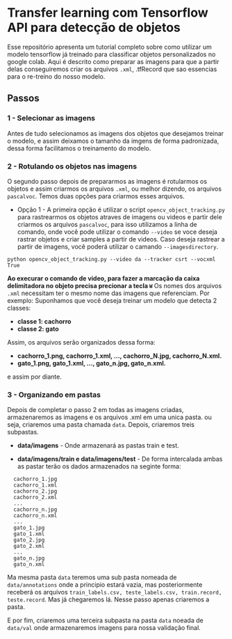# Transfer learning com Tensorflow API para detecção de objetos

Esse repositório apresenta um tutorial completo sobre como utilizar um modelo tensorflow já treinado para classificar objetos personalizados no google colab. Aqui é descrito como preparar as imagens para que a partir delas conseguiremos criar os arquivos `.xml`, .tfRecord que sao essencias para o re-treino do nosso modelo.

## Passos

### 1 - Selecionar as imagens
Antes de tudo selecionamos as imagens dos objetos que desejamos treinar o modelo, e assim deixamos o tamanho da imgens de forma padronizada, dessa forma facilitamos o treinamento do modelo.

### 2 -  Rotulando os objetos nas imagens
O segundo passo depois de prepararmos as imagens é rotularmos os objetos e assim criarmos os arquivos `.xml`, ou melhor dizendo, os arquivos `pascalvoc`. Temos duas opções para criarmos esses arquivos.
* Opção 1 - A primeira opção é utilizar o script `opencv_object_tracking.py` para rastrearmos os objetos atraves de imagens ou videos e partir dele criarmos os arquivos `pascalvoc`, para isso utilizamos a linha de comando, onde você pode utilizar o comando `--video` se voce deseja rastrar objetos e criar samples a partir de videos. Caso deseja rastrear a partir de imagens, você poderá utilizar o camando `--imagesdirectory`.
```
python opencv_object_tracking.py --video da --tracker csrt --vocxml True
```

**Ao execurar o comando de video, para fazer a marcação da caixa delimitadora no objeto precisa precionar a tecla `W`**
Os nomes dos arquivos `.xml` necessitam ter o mesmo nome das imagens que referenciam. Por exemplo: Suponhamos que você deseja treinar um modelo que detecta 2 classes:
* **classe 1: cachorro** 
* **classe 2: gato**

Assim, os arquivos serão organizados dessa forma:
* **cachorro_1.png, cachorro_1.xml, ..., cachorro_N.jpg, cachorro_N.xml.** 
* **gato_1.png, gato_1.xml, ..., gato_n.jpg, gato_n.xml.**

e assim por diante.

### 3 -  Organizando em pastas
Depois de completar o passo 2 em todas as imagens criadas, armazenaremos as imagens e os arquivos .xml em uma unica pasta. ou seja, criaremos uma pasta chamada `data`. Depois, criaremos treis subpastas.
* **data/imagens** - Onde armazenará as pastas train e test.
- **data/imagens/train e data/imagens/test** - De forma intercalada ambas as pastar terão os dados armazenados na seginte forma: 
```
  cachorro_1.jpg
  cachorro_1.xml
  cachorro_2.jpg
  cachorro_2.xml
  ...
  cachorro_n.jpg
  cachorro_n.xml
  ...
  gato_1.jpg
  gato_1.xml
  gato_2.jpg
  gato_2.xml
  ...
  gato_n.jpg
  gato_n.xml
```
Ma mesma pasta `data` teremos uma sub pasta nomeada de `data/annotations` onde a principio estará vazia, mas posteriormente receberá os arquivos `train_labels.csv, teste_labels.csv, train.record, teste.record`. Mas já chegaremos lá. Nesse passo apenas criaremos a pasta.

E por fim, criaremos uma terceira subpasta na pasta `data` noeada de `data/val` onde armazenaremos imagens para nossa validação final.
